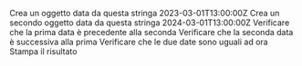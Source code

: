 Crea un oggetto data da questa stringa 2023-03-01T13:00:00Z
Crea un secondo oggetto data da questa stringa 2024-03-01T13:00:00Z
Verificare che la prima data è precedente alla seconda
Verificare che la seconda data è successiva alla prima
Verificare che le due date sono uguali ad ora
Stampa il risultato